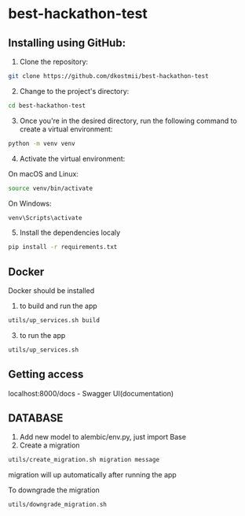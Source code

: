 # best-hackathon-test

## Installing using GitHub:

1. Clone the repository:

```bash
git clone https://github.com/dkostmii/best-hackathon-test
```
2. Change to the project's directory:
```bash
cd best-hackathon-test
```

3. Once you're in the desired directory, run the following command to create a virtual environment:
```bash
python -m venv venv
```
4. Activate the virtual environment:

On macOS and Linux:

```bash
source venv/bin/activate
```
On Windows:
```bash
venv\Scripts\activate
```

5. Install the dependencies localy

```bash
pip install -r requirements.txt
```

## Docker

Docker should be installed

1. to build and run the app
```bash
utils/up_services.sh build
```
3. to run the app
```bash
utils/up_services.sh
```

## Getting access

localhost:8000/docs - Swagger UI(documentation)

## DATABASE

1. Add new model to alembic/env.py, just import Base
2. Create a migration
```bash
utils/create_migration.sh migration message
```
migration will up automatically after running the app

To downgrade the migration
```bash
utils/downgrade_migration.sh
```